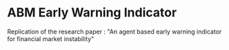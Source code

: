 # ABM Early Warning Indicator
 Replication of the research paper : "An agent based early warning indicator for financial market instability"
